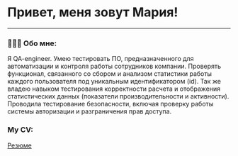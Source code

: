 # Привет, меня зовут Мария!

---

### 💁🏽‍♀️ Обо мне:

Я QA-engineer. Умею тестировать ПО, предназначенного для автоматизации и контроля работы сотрудников компании. Проверять функционал, связанного со сбором и анализом статистики работы каждого пользователя под уникальным идентификатором (id). Так же владею навыком тестирования корректности расчета и отображения статистических данных (показатели производительности и активности). Проводила тестирование безопасности, включая проверку работы системы авторизации и разграничения прав доступа.

### My CV:
[Резюме](https://hh.ru/resume_converter/%D0%93%D0%B0%D1%80%D0%BA%D1%83%D1%88%D0%B0%20%D0%9C%D0%B0%D1%80%D0%B8%D1%8F%20%D0%90%D0%BB%D0%B5%D0%BA%D1%81%D0%B0%D0%BD%D0%B4%D1%80%D0%BE%D0%B2%D0%BD%D0%B0.txt?hash=7f0fe1b4ff0deb8a300039ed1f525650736f52&type=txt&hhtmSource=resume&hhtmFrom=)


